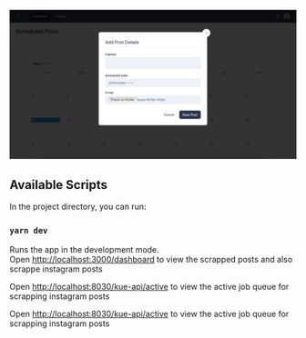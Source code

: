 ![Image description](./screenshot.png)

## Available Scripts

In the project directory, you can run:

### `yarn dev`

Runs the app in the development mode.<br />
Open [http://localhost:3000/dashboard](http://localhost:3000) to view the scrapped posts and also scrappe instagram posts

Open [http://localhost:8030/kue-api/active](http://localhost:8030/kue-api/active) to view the active job queue for scrapping instagram posts

Open [http://localhost:8030/kue-api/active](http://localhost:8030/kue-api/active) to view the active job queue for scrapping instagram posts

